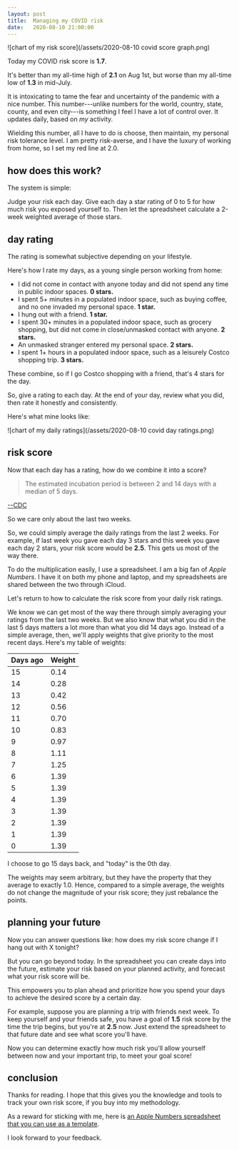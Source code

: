 ```yaml
---
layout: post
title:  Managing my COVID risk
date:   2020-08-10 21:00:00
---
```


![chart of my risk score](/assets/2020-08-10 covid score graph.png)

Today my COVID risk score is **1.7**.

It's better than my all-time high of **2.1** on Aug 1st, but worse than my all-time low of **1.3** in mid-July.

It is intoxicating to tame the fear and uncertainty of the pandemic with a nice number.
This number---unlike numbers for the world, country, state, county, and even city---is something I feel I have a lot of control over.
It updates daily, based on *my* activity.

Wielding this number, all I have to do is choose, then maintain, my personal risk tolerance level.
I am pretty risk-averse, and I have the luxury of working from home, so I set my red line at 2.0.

## how does this work?

The system is simple:

Judge your risk each day.
Give each day a star rating of 0 to 5 for how much risk you exposed yourself to.
Then let the spreadsheet calculate a 2-week weighted average of those stars.

## day rating

The rating is somewhat subjective depending on your lifestyle.

Here's how I rate my days, as a young single person working from home:

* I did not come in contact with anyone today and did not spend any time in public indoor spaces. **0 stars.**
* I spent 5+ minutes in a populated indoor space, such as buying coffee, and no one invaded my personal space.  **1 star.**
* I hung out with a friend.  **1 star.**
* I spent 30+ minutes in a populated indoor space, such as grocery shopping, but did not come in close/unmasked contact with anyone. **2 stars.**
* An unmasked stranger entered my personal space.  **2 stars.**
* I spent 1+ hours in a populated indoor space, such as a leisurely Costco shopping trip. **3 stars.**

These combine, so if I go Costco shopping with a friend, that's 4 stars for the day.

So, give a rating to each day.
At the end of your day, review what you did, then rate it honestly and consistently.

Here's what mine looks like:

![chart of my daily ratings](/assets/2020-08-10 covid day ratings.png)

## risk score

Now that each day has a rating, how do we combine it into a score?

> The estimated incubation period is between 2 and 14 days with a median of 5 days.

[--CDC](https://www.cdc.gov/coronavirus/2019-ncov/hcp/non-us-settings/overview/index.html)

So we care only about the last two weeks.

So, we could simply average the daily ratings from the last 2 weeks.
For example, if last week you gave each day 3 stars and this week you gave each day 2 stars, your risk score would be **2.5**.
This gets us most of the way there.

To do the multiplication easily, I use a spreadsheet.
I am a big fan of _Apple Numbers_.
I have it on both my phone and laptop, and my spreadsheets are shared between the two through iCloud.

Let's return to how to calculate the risk score from your daily risk ratings.

We know we can get most of the way there through simply averaging your ratings from the last two weeks.
But we also know that what you did in the last 5 days matters a lot more than what you did 14 days ago.
Instead of a simple average, then, we'll apply weights that give priority to the most recent days.
Here's my table of weights:

| Days ago | Weight |
|-----|------|
| 15 | 0.14 |
| 14 | 0.28 |
| 13 | 0.42 |
| 12 | 0.56 |
| 11 | 0.70 |
| 10 | 0.83 |
| 9 | 0.97 |
| 8 | 1.11 |
| 7 | 1.25 |
| 6 | 1.39 |
| 5 | 1.39 |
| 4 | 1.39 |
| 3 | 1.39 |
| 2 | 1.39 |
| 1 | 1.39 |
| 0 | 1.39 |

I choose to go 15 days back, and "today" is the 0th day.

The weights may seem arbitrary, but they have the property that they average to exactly 1.0.
Hence, compared to a simple average, the weights do not change the magnitude of your risk score; they just rebalance the points.

## planning your future

Now you can answer questions like: how does my risk score change if I hang out with X tonight?

But you can go beyond today.
In the spreadsheet you can create days into the future, estimate your risk based on your planned activity,
and forecast what your risk score will be.

This empowers you to plan ahead and prioritize how you spend your days to achieve the desired score by a certain day.

For example, suppose you are planning a trip with friends next week.
To keep yourself and your friends safe, you have a goal of **1.5** risk score by the time the trip begins, but you're at **2.5** now.
Just extend the spreadsheet to that future date and see what score you'll have.

Now you can determine exactly how much risk you'll allow yourself between now and your important trip,
to meet your goal score!

## conclusion

Thanks for reading.
I hope that this gives you the knowledge and tools to track your own risk score, if you buy into my methodology.

As a reward for sticking with me, here is [an Apple Numbers spreadsheet that you can use as a template](/assets/2020-08-10%20covid%20spreadsheet.numbers).

I look forward to your feedback.
